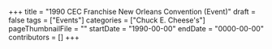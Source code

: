 +++
title = "1990 CEC Franchise New Orleans Convention (Event)"
draft = false
tags = ["Events"]
categories = ["Chuck E. Cheese's"]
pageThumbnailFile = ""
startDate = "1990-00-00"
endDate = "0000-00-00"
contributors = []
+++
